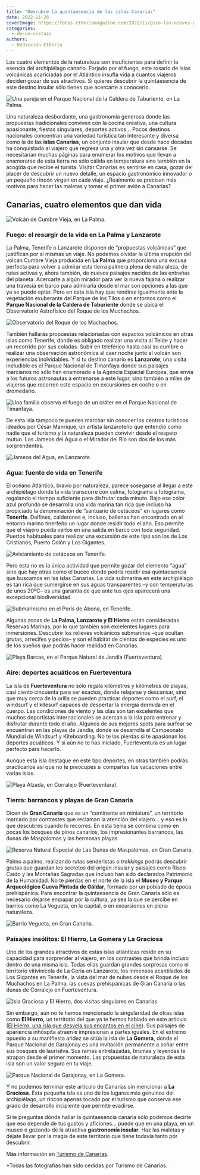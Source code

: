 ```yaml
---
title: "Descubre la quintaesencia de las islas Canarias"
date: 2022-11-26
coverImage: https://fotos.etheriamagazine.com/2022/11/pico-las-nieves-gran-canaria.jpg
categories: 
  - de-un-vistazo
authors: 
  - Redacción Etheria
---
```


Los cuatro elementos de la naturaleza son insuficientes para definir la esencia del 
archipiélago canario. Forjado por el fuego, este rosario de islas volcánicas acariciadas 
por el Atlántico insufla vida a cuantos viajeros deciden gozar de sus atractivos. Si 
quieres descubrir la quintaesencia de este destino insular sólo tienes que acercarte a 
conocerlo. 

![Una pareja en el Parque Nacional de la Caldera de Taburiente, en La Palma.](https://fotos.etheriamagazine.com/2022/11/caldera-taburiente-la-palma.jpg "Parque Nacional de la Caldera de Taburiente, en La Palma.")

Una naturaleza desbordante, una gastronomía generosa donde las propuestas tradicionales 
conviven con la cocina creativa, una cultura apasionante, fiestas singulares, deportes 
activos... Pocos destinos nacionales concentran una variedad turística tan interesante y 
diversa como la de las **islas Canarias**, un conjunto insular que desde hace décadas ha 
conquistado al viajero que regresa una y otra vez sin cansarse. Se necesitarían muchas 
páginas para enumerar los motivos que llevan a enamorarse de esta tierra no sólo cálida 
en temperatura sino también en la acogida que recibe el turista. Visitar Canarias es 
sentirse en casa, gozar del placer de descubrir un nuevo detalle, un espacio 
gastronómico innovador o un pequeño rincón virgen en cada viaje. ¿Realmente se precisan 
más motivos para hacer las maletas y tomar el primer avión a Canarias? 

## Canarias, cuatro elementos que dan vida

![Volcán de Cumbre Vieja, en La Palma.](https://fotos.etheriamagazine.com/2022/11/volcan-cumbre-vieja-la-palma.jpg "Volcán de Cumbre Vieja, en La Palma.")

### Fuego: el resurgir de la vida en La Palma y Lanzarote

La Palma, Tenerife o Lanzarote disponen de “propuestas volcánicas” que justifican por sí 
mismas un viaje. No podemos olvidar la última erupción del volcán Cumbre Vieja producida 
en **La Palma** que proporciona una excusa perfecta para volver a admirar esta tierra 
palmera plena de naturaleza, de rutas activas y, ahora también, de nuevos paisajes 
nacidos de las entrañas del planeta. Acercarte a algún mirador para ver la nueva fajana 
o realizar una travesía en barco para admirarla desde el mar son opciones a las que ya 
se puede optar. Pero en esta isla hay que rendirse igualmente ante la vegetación 
exuberante del Parque de los Tilos o en entornos como el **Parque Nacional de la Caldera 
de Taburiente** donde se ubica el Observatorio Astrofísico del Roque de los Muchachos. 

![Observatorio del Roque de los Muchachos.](https://fotos.etheriamagazine.com/2022/11/observatorio-la-palma.jpg "Observatorio del Roque de los Muchachos.")

También hallarás propuestas relacionadas con espacios volcánicos en otras islas como 
Tenerife, donde es obligado realizar una visita al Teide y hacer un recorrido por sus 
coladas. Subir en teleférico hasta casi su cumbre o realizar una observación astronómica 
al caer noche junto al volcán son experiencias inolvidables. Y si tu destino canario es 
**Lanzarote**, una visita ineludible es el Parque Nacional de Timanfaya donde sus 
paisajes marcianos no sólo han enamorado a la Agencia Espacial Europea, que envía a los 
futuros astronautas a entrenarse a este lugar, sino también a miles de viajeros que 
recorren este espacio en excursiones en coche o en dromedario. 

![Una familia observa el fuego de un cráter en el Parque Nacional de Timanfaya.](https://fotos.etheriamagazine.com/2022/11/parque-timanfaya-lanzarote.jpg "Parque Nacional de Timanfaya, en Lanzarote.")

De esta isla tampoco te puedes marchar sin conocer los centros turísticos ideados por 
César Manrique, un artista lanzaroteño que entendió como nadie que el turismo y la 
naturaleza pueden convivir desde el respeto mutuo. Los Jameos del Agua o el Mirador del 
Río son dos de los más sorprendentes. 

![Jameos del Agua, en Lanzarote.](https://fotos.etheriamagazine.com/2022/11/jameos-agua.jpg "Jameos del Agua, en Lanzarote.")

### Agua: fuente de vida en Tenerife

El océano Atlántico, bravío por naturaleza, parece sosegarse al llegar a este 
archipiélago donde la vida transcurre con calma, fotograma a fotograma, regalando el 
tiempo suficiente para disfrutar cada minuto. Bajo ese color azul profundo se desarrolla 
una vida marina tan rica que incluso ha propiciado la denominación de “santuario de 
cetáceos” en lugares como **Tenerife**. Delfines, calderones e, incluso, ballenas han 
encontrado en el entorno marino tinerfeño un lugar donde residir todo el año. Eso 
permite que el viajero pueda verlos en una salida en barco con toda seguridad. Puertos 
habituales para realizar una excursión de este tipo son los de Los Cristianos, Puerto 
Colón y Los Gigantes. 

![Avistamiento de cetáceos en Tenerife.](https://fotos.etheriamagazine.com/2021/05/tenerife-con-amigas-delfines.jpg "Avistamiento de cetáceos en Tenerife.")

Pero esta no es la única actividad que permite gozar del elemento “agua” sino que hay 
otras como el buceo donde podría residir esa quintaesencia que buscamos en las islas 
Canarias. La vida submarina en este archipiélago es tan rica que sumergirse en sus aguas 
transparentes –y con temperaturas de unos 20ºC– es una garantía de que ante tus ojos 
aparecerá una excepcional biodiversidad. 

![Submarinismo en el Porís de Abona, en Tenerife.](https://fotos.etheriamagazine.com/2022/11/submarinismo-tenerife.jpg "Submarinismo en el Porís de Abona, en Tenerife.")

Algunas zonas de **La Palma, Lanzarote y El Hierro** están consideradas Reservas 
Marinas, por lo que también son excelentes lugares para inmersiones. Descubrir los 
relieves volcánicos submarinos –que ocultan grutas, arrecifes y pecios– y son el hábitat 
de cientos de especies es uno de los sueños que podrás hacer realidad en Canarias. 

![Playa Barcas, en el Parque Natural de Jandía (Fuerteventura).](https://fotos.etheriamagazine.com/2022/11/playa-barcas-parque-jandia.jpg "Playa Barcas, en el Parque Natural de Jandía (Fuerteventura).")

### Aire: deportes acuáticos en Fuerteventura

La isla de **Fuerteventura** no sólo regala kilómetros y kilómetros de playas, casi 
ciento cincuenta para ser exactos, donde relajarse y descansar, sino que muy cerca de la 
orilla se pueden practicar deportes como el surf, el windsurf y el kitesurf capaces de 
despertar la energía dormida en el cuerpo. Las condiciones de viento y las olas son tan 
excelentes que muchos deportistas internacionales se acercan a la isla para entrenar y 
disfrutar durante todo el año. Algunos de sus mejores spots para surfear se encuentran 
en las playas de Jandía, donde se desarrolla el Campeonato Mundial de Windsurf y 
Kiteboarding. No te los pierdas si te apasionan los deportes acuáticos. Y si aún no te 
has iniciado, Fuerteventura es un lugar perfecto para hacerlo. 

Aunque esta isla destaque en este tipo deportes, en otras también podrás practicarlos 
así que no te preocupes si compartes tus vacaciones entre varias islas. 

![Playa Alzada, en Corralejo (Fuerteventura).](https://fotos.etheriamagazine.com/2022/11/playa-alzada-corralejo.jpg "Playa Alzada, en Corralejo (Fuerteventura).")

### Tierra: barrancos y playas de Gran Canaria

Dicen de **Gran Canaria** que es un “continente en miniatura”, un territorio marcado por 
contrastes que reclaman la atención del viajero... y eso es lo que descubres cuando lo 
recorres. En esta tierra se combina como en pocas los bosques de pinos canarios, los 
impresionantes barrancos, las dunas de Maspalomas y las hermosas playas. 

![Reserva Natural Especial de Las Dunas de Maspalomas, en Gran Canaria.](https://fotos.etheriamagazine.com/2022/11/dunas.maspalomas.jpg "Reserva Natural Especial de las Dunas de Maspalomas, en Gran Canaria.")

Palmo a palmo, realizando rutas senderistas o _trekkings_ podrás descubrir grutas que 
guardan los secretos del origen insular y paisajes como Risco Caído y las Montañas 
Sagradas que incluso han sido declarados Patrimonio de la Humanidad. No te pierdas en el 
norte de la isla el **Museo y Parque Arqueológico Cueva Pintada de Gáldar**, formado por 
un poblado de época prehispánica. Para encontrar la quintaesencia de Gran Canaria sólo 
es necesario dejarse empapar por la cultura, ya sea la que se percibe en barrios como La 
Vegueta, en la capital, o en excursiones en plena naturaleza. 

![Barrio Vegueta, en Gran Canaria.](https://fotos.etheriamagazine.com/2022/11/vegueta-gran-canaria.jpg "Barrio La Vegueta, en Gran Canaria.")

### Paisajes insólitos: El Hierro, La Gomera y La Graciosa

Uno de los grandes atractivos de estas islas atlánticas reside en su capacidad para 
sorprender al viajero, en los contrastes que brinda incluso dentro de una misma isla. 
Todas ellas guardan grandes sorpresas como el territorio vitivinícola de La Geria en 
Lanzarote, los inmensos acantilados de Los Gigantes en Tenerife, la vista del mar de 
nubes desde el Roque de los Muchachos en La Palma, las cuevas prehispánicas de Gran 
Canaria o las dunas de Corralejo en Fuerteventura. 

![Isla Graciosa y El Hierro, dos visitas singulares en Canarias](https://fotos.etheriamagazine.com/2022/11/isla-graciosa-el-hierro.jpg "Isla Graciosa y El Hierro. (Izq. y Dcha.)")

Sin embargo, aún no te hemos mencionado la singularidad de otras islas como **El 
Hierro,** un territorio del que ya te hemos hablado en este artículo ([El Hierro, una 
isla que desvela sus encantos en el 
cine](https://etheriamagazine.com/2019/10/21/ruta-turismo-cine-serie-hierro-canarias/)). 
Sus paisajes de apariencia inhóspita atraen e impresionan a partes iguales. En el 
extremo opuesto a su manifiesta aridez se sitúa la isla de **La Gomera**, donde el 
Parque Nacional de Garajonay es una invitación permanente a soñar entre sus bosques de 
laurisilva. Sus ramas entrelazadas, brumas y leyendas te atrapan desde el primer 
momento. Las propuestas de naturaleza de esta isla son un valor seguro en tu viaje. 

![Parque Nacional de Garajonay, en La Gomera.](https://fotos.etheriamagazine.com/2022/11/parque-garajonay.jpg "Parque Nacional de Garajonay, en La Gomera.")

Y no podemos terminar este artículo de Canarias sin mencionar a **La Graciosa**. Esta 
pequeña isla es uno de los lugares más genuinos del archipiélago, un rincón apenas 
tocado por el turismo que conserva ese grado de desarrollo incipiente que permite 
evadirse. 

Si te preguntas dónde hallar la quintaesencia canaria sólo podemos decirte que eso 
depende de tus gustos y aficiones... puede que en una playa, en un museo o gozando de la 
atractiva **gastronomía insular**. Haz las maletas y déjate llevar por la magia de este 
territorio que tiene todavía tanto por descubrir. 

Más información en [Turismo de Canarias](http://www.holaislascanarias.com). 

\*Todas las fotografías han sido cedidas por Turismo de Canarias.
